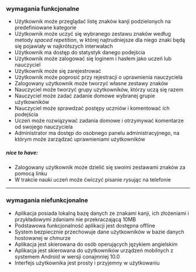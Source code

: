 ### wymagania funkcjonalne
- Użytkownik może przeglądać listę znaków kanji podzielonych na predefiniowane kategorie 
- Użytkownik może uczyć się wybranego zestawu znaków według metody *spaced repetition*, w której najtrudniejsze dla niego znaki będą się pojawiały w najkrótszych interwałach
- Użytkownik ma dostęp do statystyk danego podejścia
- Użytkownik może zalogować się loginem i hasłem jako uczeń lub nauczyciel
- Użytkownik może się zarejestrować
- Użytkownik może poprosić przy rejestracji o uprawnienia nauczyciela
- Zalogowany użytkownik może tworzyć własne zestawy znaków
- Nauczyciel może tworzyć grupy użytkowników, którzy uczą się razem
- Nauczyciel może zadać zadanie domowe wybranej grupie użytkowników
- Nauczyciel może sprawdzać postępy uczniów i komentować ich podejścia
- Uczeń może rozwiązywać zadania domowe i otrzymywać komentarze od swojego nauczyciela
- Administrator ma dostęp do osobnego panelu administracyjnego, na którym może zarządzać uprawnieniami użytkowników
##### nice to have:
- Zalogowany użytkownik może dzielić się swoimi zestawami znaków za pomocą linku
- W trakcie nauki uczeń może ćwiczyć pisanie rysując na telefonie
---
### wymagania niefunkcjonalne
- Aplikacja posiada lokalną bazę danych ze znakami kanji, ich złożeniami i przykładowymi zdaniami nie przekraczającą 10MB
- Podstawowa funkcjonalność aplikacji jest dostępna offline
- System bezpiecznie przechowuje dane użytkowników w bazie danych hostowanej w chmurze
- Aplikacja jest skierowana do osób operujących językiem angielskim
- Aplikacja jest skierowana do użytkowników urządzeń mobilnych z systemem Android w wersji conajmniej 10.0
- Interfejs użytkownika jest prosty i przyjemny w użytkowaniu
